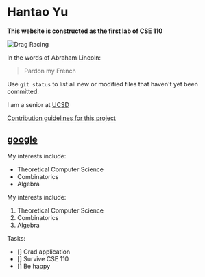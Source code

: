 # Hantao Yu

**This website is constructed as the first lab of CSE 110**

![Drag Racing](/screenshot_1.png)

In the words of Abraham Lincoln:
> Pardon my French

Use `git status` to list all new or modified files that haven't yet been committed.

I am a senior at [UCSD](https://ucsd.edu/)

[Contribution guidelines for this project](README.md)

## [google](https://www.google.com/)

My interests include:
- Theoretical Computer Science
- Combinatorics
- Algebra
  
My interests include:
1. Theoretical Computer Science
2. Combinatorics
3. Algebra

Tasks:
- [] Grad application
- [] Survive CSE 110
- [] Be happy